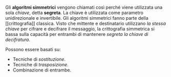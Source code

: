 Gli **algoritmi simmetrici** vengono chiamati così perché viene utilizzata una sola *chiave*, detta **segreta**.
La chiave è utilizzata come parametro unidirezionale e invertibile.
Gli algoritmi simmetrici fanno parte della [[crittografia]] classica.
Visto che mittente e destinatario utilizzano *la stessa chiave* per cifrare e decifrare il messaggio, la crittografia simmetrica si bassa sulla capacità per entrambi di mantenere *segreta la chiave di decifratura*.

Possono essere basati su:
- Tecniche di *sostituzione*.
- Tecniche di *trasposizione*.
- Combinazione di entrambe.

